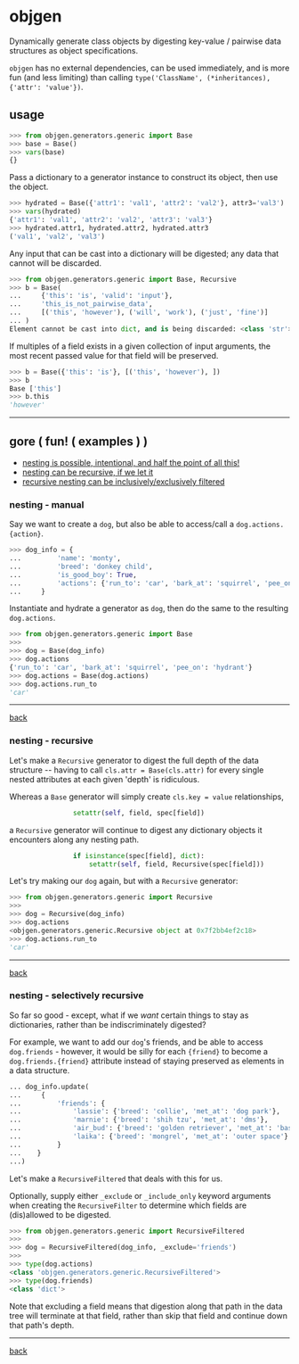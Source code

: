 # objgen

Dynamically generate class objects by digesting key-value / pairwise data structures as object specifications.

`objgen` has no external dependencies, can be used immediately, and is more fun (and less limiting) than calling `type('ClassName', (*inheritances), {'attr': 'value'})`.


## usage

```python
>>> from objgen.generators.generic import Base
>>> base = Base()
>>> vars(base)
{}
```

Pass a dictionary to a generator instance to construct its object, then use the object.

```python
>>> hydrated = Base({'attr1': 'val1', 'attr2': 'val2'}, attr3='val3')
>>> vars(hydrated)
{'attr1': 'val1', 'attr2': 'val2', 'attr3': 'val3'}
>>> hydrated.attr1, hydrated.attr2, hydrated.attr3
('val1', 'val2', 'val3')
```

Any input that can be cast into a dictionary will be digested; any data that cannot will be discarded.


```python
>>> from objgen.generators.generic import Base, Recursive
>>> b = Base(
...     {'this': 'is', 'valid': 'input'},
...     'this_is_not_pairwise_data',
...     [('this', 'however'), ('will', 'work'), ('just', 'fine')]
... )
Element cannot be cast into dict, and is being discarded: <class 'str'> this_is_not_pairwise_data
```

If multiples of a field exists in a given collection of input arguments, the most recent passed value for that field will be preserved.


```python
>>> b = Base({'this': 'is'}, [('this', 'however'), ])
>>> b
Base ['this']
>>> b.this
'however'
```

----

## gore ( fun! ( examples ) ) <a name="ex"></a>

+ [nesting is possible, intentional, and half the point of all this!](#ex_nesting_manual)
+ [nesting can be recursive, if we let it](#ex_nesting_recursive)
+ [recursive nesting can be inclusively/exclusively filtered](#ex_nesting_selective)


### nesting - manual <a name="ex_nesting_manual"></a>

Say we want to create a `dog`, but also be able to access/call a `dog.actions.{action}`.
```python
>>> dog_info = {
...         'name': 'monty',
...         'breed': 'donkey child',
...         'is_good_boy': True,
...         'actions': {'run_to': 'car', 'bark_at': 'squirrel', 'pee_on': 'hydrant'},
...     }
```

Instantiate and hydrate a generator as `dog`, then do the same to the resulting `dog.actions`.

```python
>>> from objgen.generators.generic import Base
>>>
>>> dog = Base(dog_info)
>>> dog.actions
{'run_to': 'car', 'bark_at': 'squirrel', 'pee_on': 'hydrant'}
>>> dog.actions = Base(dog.actions)
>>> dog.actions.run_to
'car'
```

----
[back](#ex)

### nesting - recursive <a name="ex_nesting_recursive"></a>

Let's make a `Recursive` generator to digest the full depth of the data structure -- having to call `cls.attr = Base(cls.attr)` for every single nested attributes at each given 'depth' is ridiculous.

Whereas a `Base` generator will simply create `cls.key = value` relationships,
```python
                setattr(self, field, spec[field])
```

a `Recursive` generator will continue to digest any dictionary objects it encounters along any nesting path.

```python
                if isinstance(spec[field], dict):
                    setattr(self, field, Recursive(spec[field]))
```

Let's try making our `dog` again, but with a `Recursive` generator:

```python
>>> from objgen.generators.generic import Recursive
>>>
>>> dog = Recursive(dog_info)
>>> dog.actions
<objgen.generators.generic.Recursive object at 0x7f2bb4ef2c18>
>>> dog.actions.run_to
'car'
```

----
[back](#ex)

### nesting -  selectively recursive <a name="ex_nesting_selective"></a>

So far so good - except, what if we *want* certain things to stay as dictionaries, rather than be indiscriminately digested?

For example, we want to add our `dog`'s friends, and be able to access `dog.friends` - however, it would be silly for each `{friend}` to become a `dog.friends.{friend}` attribute instead of staying preserved as elements in a data structure.

```python
... dog_info.update(
...     {
...         'friends': {
...             'lassie': {'breed': 'collie', 'met_at': 'dog park'},
...             'marnie': {'breed': 'shih tzu', 'met_at': 'dms'},
...             'air_bud': {'breed': 'golden retriever', 'met_at': 'basketball courts'},
...             'laika': {'breed': 'mongrel', 'met_at': 'outer space'}
...         }
...    }
...)
```

Let's make a `RecursiveFiltered` that deals with this for us.

Optionally, supply either `_exclude` or `_include_only` keyword arguments when creating the `RecursiveFilter` to determine which fields are (dis)allowed to be digested.

```python
>>> from objgen.generators.generic import RecursiveFiltered
>>>
>>> dog = RecursiveFiltered(dog_info, _exclude='friends')
>>>
>>> type(dog.actions)
<class 'objgen.generators.generic.RecursiveFiltered'>
>>> type(dog.friends)
<class 'dict'>

```

Note that excluding a field means that digestion along that path in the data tree will terminate at that field, rather than skip that field and continue down that path's depth.

----
[back](#ex)
